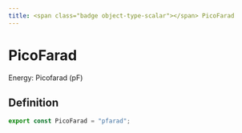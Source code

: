 ```yaml
---
title: <span class="badge object-type-scalar"></span> PicoFarad
---
```

# <span class="badge object-type-scalar"></span> PicoFarad

Energy: Picofarad (pF)

## Definition

```typescript
export const PicoFarad = "pfarad";

```
